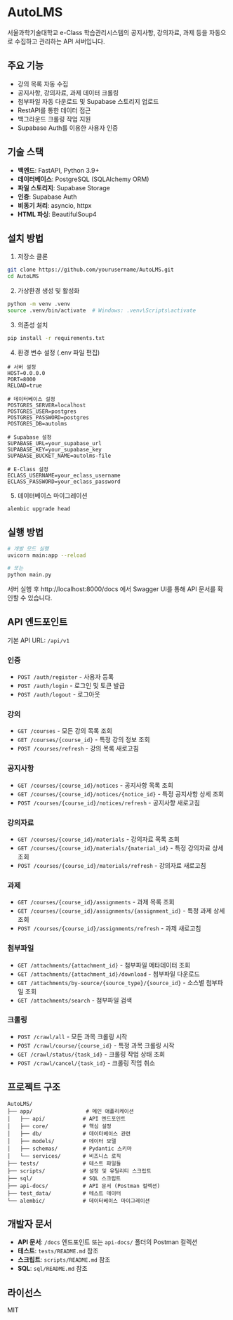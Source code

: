 # AutoLMS

서울과학기술대학교 e-Class 학습관리시스템의 공지사항, 강의자료, 과제 등을 자동으로 수집하고 관리하는 API 서버입니다.

## 주요 기능

- 강의 목록 자동 수집
- 공지사항, 강의자료, 과제 데이터 크롤링
- 첨부파일 자동 다운로드 및 Supabase 스토리지 업로드
- RestAPI를 통한 데이터 접근
- 백그라운드 크롤링 작업 지원
- Supabase Auth를 이용한 사용자 인증

## 기술 스택

- **백엔드**: FastAPI, Python 3.9+
- **데이터베이스**: PostgreSQL (SQLAlchemy ORM)
- **파일 스토리지**: Supabase Storage
- **인증**: Supabase Auth
- **비동기 처리**: asyncio, httpx
- **HTML 파싱**: BeautifulSoup4

## 설치 방법

1. 저장소 클론
```bash
git clone https://github.com/yourusername/AutoLMS.git
cd AutoLMS
```

2. 가상환경 생성 및 활성화
```bash
python -m venv .venv
source .venv/bin/activate  # Windows: .venv\Scripts\activate
```

3. 의존성 설치
```bash
pip install -r requirements.txt
```

4. 환경 변수 설정 (.env 파일 편집)
```
# 서버 설정
HOST=0.0.0.0
PORT=8000
RELOAD=true

# 데이터베이스 설정
POSTGRES_SERVER=localhost
POSTGRES_USER=postgres
POSTGRES_PASSWORD=postgres
POSTGRES_DB=autolms

# Supabase 설정
SUPABASE_URL=your_supabase_url
SUPABASE_KEY=your_supabase_key
SUPABASE_BUCKET_NAME=autolms-file

# E-Class 설정
ECLASS_USERNAME=your_eclass_username
ECLASS_PASSWORD=your_eclass_password
```

5. 데이터베이스 마이그레이션
```bash
alembic upgrade head
```

## 실행 방법

```bash
# 개발 모드 실행
uvicorn main:app --reload

# 또는
python main.py
```

서버 실행 후 http://localhost:8000/docs 에서 Swagger UI를 통해 API 문서를 확인할 수 있습니다.

## API 엔드포인트

기본 API URL: `/api/v1`

### 인증

- `POST /auth/register` - 사용자 등록
- `POST /auth/login` - 로그인 및 토큰 발급
- `POST /auth/logout` - 로그아웃

### 강의

- `GET /courses` - 모든 강의 목록 조회
- `GET /courses/{course_id}` - 특정 강의 정보 조회
- `POST /courses/refresh` - 강의 목록 새로고침

### 공지사항

- `GET /courses/{course_id}/notices` - 공지사항 목록 조회
- `GET /courses/{course_id}/notices/{notice_id}` - 특정 공지사항 상세 조회
- `POST /courses/{course_id}/notices/refresh` - 공지사항 새로고침

### 강의자료

- `GET /courses/{course_id}/materials` - 강의자료 목록 조회
- `GET /courses/{course_id}/materials/{material_id}` - 특정 강의자료 상세 조회
- `POST /courses/{course_id}/materials/refresh` - 강의자료 새로고침

### 과제

- `GET /courses/{course_id}/assignments` - 과제 목록 조회
- `GET /courses/{course_id}/assignments/{assignment_id}` - 특정 과제 상세 조회
- `POST /courses/{course_id}/assignments/refresh` - 과제 새로고침

### 첨부파일

- `GET /attachments/{attachment_id}` - 첨부파일 메타데이터 조회
- `GET /attachments/{attachment_id}/download` - 첨부파일 다운로드
- `GET /attachments/by-source/{source_type}/{source_id}` - 소스별 첨부파일 조회
- `GET /attachments/search` - 첨부파일 검색

### 크롤링

- `POST /crawl/all` - 모든 과목 크롤링 시작
- `POST /crawl/course/{course_id}` - 특정 과목 크롤링 시작
- `GET /crawl/status/{task_id}` - 크롤링 작업 상태 조회
- `POST /crawl/cancel/{task_id}` - 크롤링 작업 취소

## 프로젝트 구조

```
AutoLMS/
├── app/                 # 메인 애플리케이션
│   ├── api/            # API 엔드포인트
│   ├── core/           # 핵심 설정
│   ├── db/             # 데이터베이스 관련
│   ├── models/         # 데이터 모델
│   ├── schemas/        # Pydantic 스키마
│   └── services/       # 비즈니스 로직
├── tests/              # 테스트 파일들
├── scripts/            # 설정 및 유틸리티 스크립트
├── sql/                # SQL 스크립트
├── api-docs/           # API 문서 (Postman 컬렉션)
├── test_data/          # 테스트 데이터
└── alembic/            # 데이터베이스 마이그레이션
```

## 개발자 문서

- **API 문서**: `/docs` 엔드포인트 또는 `api-docs/` 폴더의 Postman 컬렉션
- **테스트**: `tests/README.md` 참조
- **스크립트**: `scripts/README.md` 참조
- **SQL**: `sql/README.md` 참조

## 라이선스

MIT
